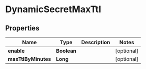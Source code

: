 

# DynamicSecretMaxTtl


## Properties

Name | Type | Description | Notes
------------ | ------------- | ------------- | -------------
**enable** | **Boolean** |  |  [optional]
**maxTtlByMinutes** | **Long** |  |  [optional]



